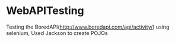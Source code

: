 # WebAPITesting
Testing the BoredAPI(http://www.boredapi.com/api/activity/) using selenium,
Used Jackson to create POJOs
